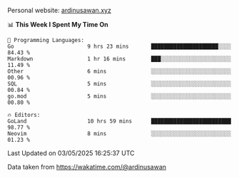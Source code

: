 Personal website: [ardinusawan.xyz](https://ardinusawan.xyz)

<!--START_SECTION:waka-->
📊 **This Week I Spent My Time On** 

```text
💬 Programming Languages: 
Go                       9 hrs 23 mins       █████████████████████░░░░   84.43 % 
Markdown                 1 hr 16 mins        ███░░░░░░░░░░░░░░░░░░░░░░   11.49 % 
Other                    6 mins              ░░░░░░░░░░░░░░░░░░░░░░░░░   00.96 % 
SQL                      5 mins              ░░░░░░░░░░░░░░░░░░░░░░░░░   00.84 % 
go.mod                   5 mins              ░░░░░░░░░░░░░░░░░░░░░░░░░   00.80 % 

🔥 Editors: 
GoLand                   10 hrs 59 mins      █████████████████████████   98.77 % 
Neovim                   8 mins              ░░░░░░░░░░░░░░░░░░░░░░░░░   01.23 % 
```


 Last Updated on 03/05/2025 16:25:37 UTC
<!--END_SECTION:waka-->
Data taken from https://wakatime.com/@ardinusawan
